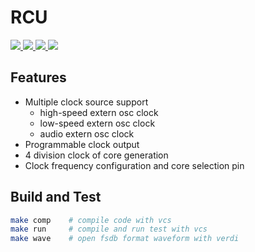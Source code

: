 # RCU

<p>
    <a href=".">
      <img src="https://img.shields.io/badge/RTL%20dev-done-green?style=flat-square">
    </a>
    <a href=".">
      <img src="https://img.shields.io/badge/VCS%20sim-done-green?style=flat-square">
    </a>
    <a href=".">
      <img src="https://img.shields.io/badge/FPGA%20verif-no%20start-wheat?style=flat-square">
    </a>
    <a href=".">
      <img src="https://img.shields.io/badge/Tapeout%20test-no%20start-wheat?style=flat-square">
    </a>
</p>

## Features
* Multiple clock source support
    * high-speed extern osc clock
    * low-speed extern osc clock
    * audio extern osc clock
* Programmable clock output
* 4 division clock of core generation
* Clock frequency configuration and core selection pin

## Build and Test
```bash
make comp    # compile code with vcs
make run     # compile and run test with vcs
make wave    # open fsdb format waveform with verdi
```